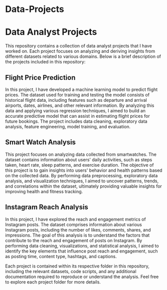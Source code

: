 # Data-Projects
# Data Analyst Projects

This repository contains a collection of data analyst projects that I have worked on. Each project focuses on analyzing and deriving insights from different datasets related to various domains. Below is a brief description of the projects included in this repository:

## Flight Price Prediction

In this project, I have developed a machine learning model to predict flight prices. The dataset used for training and testing the model consists of historical flight data, including features such as departure and arrival airports, dates, airlines, and other relevant information. By analyzing this data and applying various regression techniques, I aimed to build an accurate predictive model that can assist in estimating flight prices for future bookings. The project includes data cleaning, exploratory data analysis, feature engineering, model training, and evaluation.

## Smart Watch Analysis

This project focuses on analyzing data collected from smartwatches. The dataset contains information about users' daily activities, such as steps taken, heart rate, sleep patterns, and exercise duration. The objective of this project is to gain insights into users' behavior and health patterns based on the collected data. By performing data preprocessing, exploratory data analysis, and visualization techniques, I aimed to uncover patterns, trends, and correlations within the dataset, ultimately providing valuable insights for improving health and fitness tracking.

## Instagram Reach Analysis

In this project, I have explored the reach and engagement metrics of Instagram posts. The dataset comprises information about various Instagram posts, including the number of likes, comments, shares, and impressions. The goal of this analysis is to understand the factors that contribute to the reach and engagement of posts on Instagram. By performing data cleaning, visualizations, and statistical analysis, I aimed to identify the key elements that influence post reach and engagement, such as posting time, content type, hashtags, and captions.

Each project is contained within its respective folder in this repository, including the relevant datasets, code scripts, and any additional documentation required to reproduce or understand the analysis. Feel free to explore each project folder for more details.

